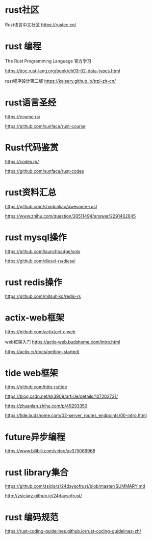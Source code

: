 # rust社区
Rust语言中文社区 https://rustcc.cn/

# rust 编程
The Rust Programming Language 官方学习

https://doc.rust-lang.org/book/ch03-02-data-types.html

rust程序设计第二版
https://kaisery.github.io/trpl-zh-cn/

# rust语言圣经
https://course.rs/

https://github.com/sunface/rust-course

# Rust代码鉴赏
https://codes.rs/

https://github.com/sunface/rust-codes

# rust资料汇总
https://github.com/shirdonliao/awesome-rust

https://www.zhihu.com/question/30511494/answer/2291402645

# rust mysql操作
https://github.com/launchbadge/sqlx

https://github.com/diesel-rs/diesel

# rust redis操作
https://github.com/mitsuhiko/redis-rs

# actix-web框架
https://github.com/actix/actix-web

web框架入门
https://actix-web.budshome.com/intro.html

https://actix.rs/docs/getting-started/

# tide web框架

https://github.com/http-rs/tide

https://blog.csdn.net/kk3909/article/details/107202731/

https://zhuanlan.zhihu.com/p/49293350

https://tide.budshome.com/02-server_routes_endpoints/00-intro.html

# future异步编程

https://www.bilibili.com/video/av375066968

# rust library集合

https://github.com/zsiciarz/24daysofrust/blob/master/SUMMARY.md

http://zsiciarz.github.io/24daysofrust/

# rust 编码规范
https://rust-coding-guidelines.github.io/rust-coding-guidelines-zh/
